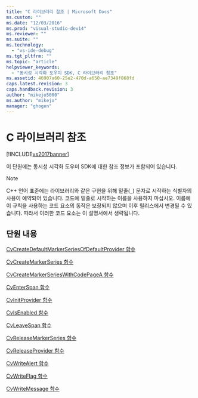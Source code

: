 ```yaml
---
title: "C 라이브러리 참조 | Microsoft Docs"
ms.custom: ""
ms.date: "12/03/2016"
ms.prod: "visual-studio-dev14"
ms.reviewer: ""
ms.suite: ""
ms.technology: 
  - "vs-ide-debug"
ms.tgt_pltfrm: ""
ms.topic: "article"
helpviewer_keywords: 
  - "동시성 시각화 도우미 SDK, C 라이브러리 참조"
ms.assetid: 46907a60-25e2-470d-a650-ae7349f868fd
caps.latest.revision: 3
caps.handback.revision: 3
author: "mikejo5000"
ms.author: "mikejo"
manager: "ghogen"
---
```

# C 라이브러리 참조
[!INCLUDE[vs2017banner](../code-quality/includes/vs2017banner.md)]

이 단원에는 동시성 시각화 도우미 SDK에 대한 참조 정보가 포함되어 있습니다.  
  
> [!NOTE]
>  C\+\+ 언어 표준에는 라이브러리와 같은 구현을 위해 밑줄\(`_`\) 문자로 시작하는 식별자의 사용이 예약되어 있습니다.  코드에 밑줄로 시작하는 이름을 사용하지 마십시오.  이름에 이 규칙을 사용하는 코드 요소의 동작은 보장되지 않으며 이후 릴리스에서 변경될 수 있습니다.  따라서 이러한 코드 요소는 이 설명서에서 생략됩니다.  
  
## 단원 내용  
 [CvCreateDefaultMarkerSeriesOfDefaultProvider 함수](../profiling/cvcreatedefaultmarkerseriesofdefaultprovider-function.md)  
  
 [CvCreateMarkerSeries 함수](../profiling/cvcreatemarkerseries-function.md)  
  
 [CvCreateMarkerSeriesWithCodePageA 함수](../profiling/cvcreatemarkerserieswithcodepagea-function.md)  
  
 [CvEnterSpan 함수](../profiling/cventerspan-function.md)  
  
 [CvInitProvider 함수](../profiling/cvinitprovider-function.md)  
  
 [CvIsEnabled 함수](../profiling/cvisenabled-function.md)  
  
 [CvLeaveSpan 함수](../profiling/cvleavespan-function.md)  
  
 [CvReleaseMarkerSeries 함수](../profiling/cvreleasemarkerseries-function.md)  
  
 [CvReleaseProvider 함수](../profiling/cvreleaseprovider-function.md)  
  
 [CvWriteAlert 함수](../profiling/cvwritealert-function.md)  
  
 [CvWriteFlag 함수](../profiling/cvwriteflag-function.md)  
  
 [CvWriteMessage 함수](../profiling/cvwritemessage-function.md)
